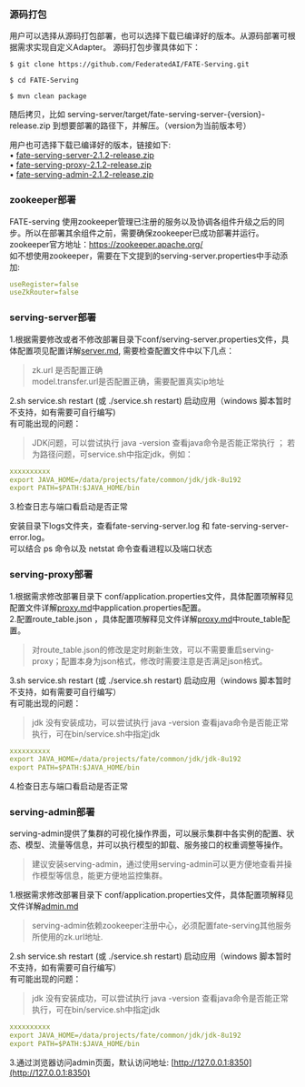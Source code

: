 ### 源码打包  
用户可以选择从源码打包部署，也可以选择下载已编译好的版本。从源码部署可根据需求实现自定义Adapter。
源码打包步骤具体如下：
<div class="termy">

```console
$ git clone https://github.com/FederatedAI/FATE-Serving.git

$ cd FATE-Serving

$ mvn clean package

```
</div>
随后拷贝，比如 serving-server/target/fate-serving-server-{version}-release.zip 到想要部署的路径下，并解压。（version为当前版本号）

用户也可选择下载已编译好的版本，链接如下:   
•	[fate-serving-server-2.1.2-release.zip](https://webank-ai-1251170195.cos.ap-guangzhou.myqcloud.com/fate-serving-server-2.1.2-release.zip)  
•	[fate-serving-proxy-2.1.2-release.zip](https://webank-ai-1251170195.cos.ap-guangzhou.myqcloud.com/fate-serving-proxy-2.1.2-release.zip)    
•	[fate-serving-admin-2.1.2-release.zip](https://webank-ai-1251170195.cos.ap-guangzhou.myqcloud.com/fate-serving-admin-2.1.2-release.zip)  


### zookeeper部署

FATE-serving 使用zookeeper管理已注册的服务以及协调各组件升级之后的同步。所以在部署其余组件之前，需要确保zookeeper已成功部署并运行。 
zookeeper官方地址：https://zookeeper.apache.org/  
如不想使用zookeeper，需要在下文提到的serving-server.properties中手动添加:   
```yaml
useRegister=false
useZkRouter=false
```

### serving-server部署

1.根据需要修改或者不修改部署目录下conf/serving-server.properties文件，具体配置项见配置详解[server.md](../config/server.md),
需要检查配置文件中以下几点：  
>zk.url 是否配置正确   
model.transfer.url是否配置正确，需要配置真实ip地址  

2.sh service.sh restart (或 ./service.sh restart) 启动应用（windows 脚本暂时不支持，如有需要可自行编写)  
有可能出现的问题：
>JDK问题，可以尝试执行 java -version 查看java命令是否能正常执行 ；
>若为路径问题，可service.sh中指定jdk，例如：
```yaml
xxxxxxxxxx
export JAVA_HOME=/data/projects/fate/common/jdk/jdk-8u192
export PATH=$PATH:$JAVA_HOME/bin
```

3.检查日志与端口看启动是否正常  

安装目录下logs文件夹，查看fate-serving-server.log 和 fate-serving-server-error.log。  
可以结合 ps 命令以及 netstat 命令查看进程以及端口状态  

### serving-proxy部署  
1.根据需求修改部署目录下 conf/application.properties文件，具体配置项解释见配置文件详解[proxy.md](../config/proxy.md)中application.properties配置。   
2.配置route_table.json ，具体配置项解释见文件详解[proxy.md](../config/proxy.md)中route_table配置。  
>对route_table.json的修改是定时刷新生效，可以不需要重启serving-proxy；配置本身为json格式，修改时需要注意是否满足json格式。
  
3.sh service.sh restart (或 ./service.sh restart) 启动应用（windows 脚本暂时不支持，如有需要可自行编写）  
有可能出现的问题：
 >jdk 没有安装成功，可以尝试执行 java -version 查看java命令是否能正常执行，可在bin/service.sh中指定jdk    
```yaml
xxxxxxxxxx
export JAVA_HOME=/data/projects/fate/common/jdk/jdk-8u192
export PATH=$PATH:$JAVA_HOME/bin
```
4.检查日志与端口看启动是否正常  

### serving-admin部署  
serving-admin提供了集群的可视化操作界面，可以展示集群中各实例的配置、状态、模型、流量等信息，并可以执行模型的卸载、服务接口的权重调整等操作。
>建议安装serving-admin，通过使用serving-admin可以更方便地查看并操作模型等信息，能更方便地监控集群。

1.根据需求修改部署目录下 conf/application.properties文件，具体配置项解释见文件详解[admin.md](../config/admin.md)  
>serving-admin依赖zookeeper注册中心，必须配置fate-serving其他服务所使用的zk.url地址. 
  
2.sh service.sh restart (或 ./service.sh restart) 启动应用（windows 脚本暂时不支持，如有需要可自行编写）  
有可能出现的问题：
 >jdk 没有安装成功，可以尝试执行 java -version 查看java命令是否能正常执行，可在bin/service.sh中指定jdk    
```yaml
xxxxxxxxxx
export JAVA_HOME=/data/projects/fate/common/jdk/jdk-8u192
export PATH=$PATH:$JAVA_HOME/bin
```
3.通过浏览器访问admin页面，默认访问地址: [http://127.0.0.1:8350](http://127.0.0.1:8350) 
